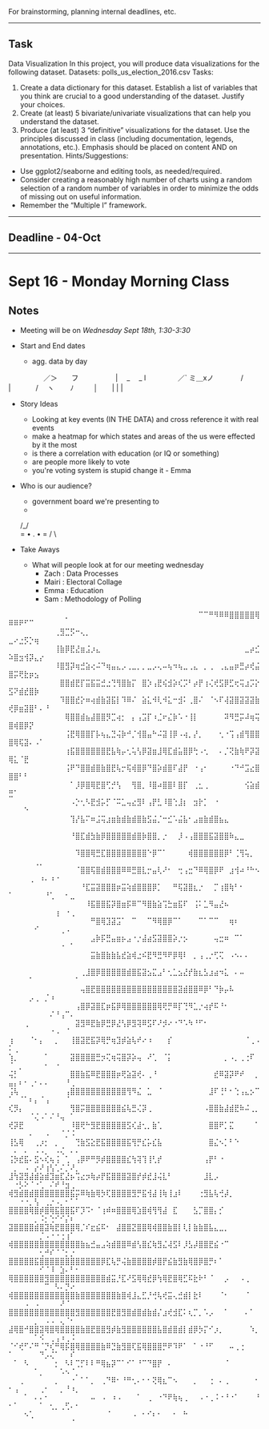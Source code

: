 For brainstorming, planning internal deadlines, etc.


---
## Task

Data Visualization
In this project, you will produce data visualizations for the following dataset.
Datasets: polls_us_election_2016.csv
Tasks:
1. Create a data dictionary for this dataset. Establish a list of variables that you think are crucial to a good understanding of the dataset. Justify your choices.
1. Create (at least) 5 bivariate/univariate visualizations that can help you understand the dataset.
2. Produce (at least) 3 “definitive” visualizations for the dataset. Use the principles discussed in class (including documentation, legends, annotations, etc.). Emphasis should be placed on content AND on presentation.
Hints/Suggestions:
- Use ggplot2/seaborne and editing tools, as needed/required.
- Consider creating a reasonably high number of charts using a random selection of a random number of variables in order to minimize the odds of missing out on useful information.
- Remember the “Multiple I” framework.

---

## Deadline - 04-Oct

---
# Sept 16 - Monday Morning Class

## Notes

- Meeting will be on *Wednesday Sept 18th, 1:30-3:30*

- Start and End dates
    - agg. data by day

　　　　　／＞　　フ
　　　　　| 　_　 _ l
　 　　　／` ミ＿xノ
　　 　 /　　　 　 |
　　　 /　 ヽ　　 ﾉ
　 　 │　　| | |

- Story Ideas
    - Looking at key events (IN THE DATA) and cross reference it with real events
    - make a heatmap for which states and areas of the us were effected by it the most
    - is there a correlation with education (or IQ or something)
    - are people more likely to vote
    - you're voting system is stupid change it - Emma

- Who is our audience?
    - government board we're presenting to
    - 

    /\_/\
 =  • . •  =
   /      \     

- Take Aways
    - What will people look at for our meeting wednesday
        - Zach : Data Processes
        - Mairi : Electoral Collage
        - Emma : Education
        - Sam : Methodology of Polling



⠀⠀⠀⠀⠀⠀⠀⠀⠀⠀⠀⡀⠀⠀⠀⠀⠀⠀⠀⠀⠀⠀⠀⠀⠀⠀⠀⠀⠀⠀⠀⠀⠀⠀⠀⠀⠀⠉⠉⠛⠻⠿⠿⣿⣿⣿⣿⣿⢿⠿⠿⠟⠋⠉⠀⠀⠀⠀⠀⠀⠀⠀⠀
⠀⠀⠀⠀⠀⠀⠀⠀⠀⢀⣻⣉⡫⠒⢄⡀⠀⠀⠀⠀⠀⠀⠀⠀⠀⠀⠀⠀⠀⠀⠀⠀⠀⠀⠀⠀⠀⠀⠀⠀⠀⠀⠀⠀⠀⠀⠀⠀⠀⣀⠔⣐⡫⡑⢶⠀⠀⠀⠀⠀⠀⠀⠀
⠀⠀⠀⠀⠀⠀⠀⠀⠀⢸⣷⡿⣟⣜⣶⣨⡰⣄⠀⠀⠀⠀⠀⠀⠀⠀⠀⠀⠀⠀⠀⠀⠀⠀⠀⠀⠀⠀⠀⠀⠀⠀⠀⠀⠀⠀⣀⡴⣊⠵⣿⣲⢺⡽⣄⡔⠀⠀⠀⠀⠀⠀⠀
⠀⠀⠀⠀⠀⠀⠀⠀⠀⠸⣿⣻⡽⢶⣚⣵⢔⠬⠙⢶⣤⣄⡠⢀⣀⡀⡀⣀⡠⢄⠤⢦⠲⢦⣀⢀⣄⠀⡀⢀⠀⢀⣄⣤⡶⣛⡴⢞⣬⣿⡭⢟⣗⡶⣢⠀⠀⠀⠀⠀⠀⠀⠀
⠀⠀⠀⠀⠀⠀⠀⠀⠀⠀⣿⣿⣾⣟⡏⣭⣯⣭⣚⣐⢙⢻⣿⣷⡍⠀⣿⡱⢠⣟⢮⣺⡵⢎⡩⠃⡴⡟⢰⢌⢞⣫⡿⣋⢖⢭⣰⡩⡕⣫⠝⣾⣞⣿⡷⠀⠀⠀⠀⠀⠀⠀⠀
⠀⠀⠀⠀⠀⠀⠀⠀⠀⠀⠹⣿⣿⣞⡕⠶⢴⣾⣷⣽⣯⡇⠹⠿⠌⠀⣵⣅⠺⢇⠺⣅⠒⣺⠅⢀⣿⠌⠀⠈⠢⠏⢼⣽⣿⣽⣽⣽⣷⢞⡿⣶⣽⣿⠃⠄⠘⠀⠀⠀⠀⠀⠀
⠀⠀⠀⠀⠀⠀⠀⠀⠀⠀⠀⢿⣿⣿⣾⣦⣼⣿⣿⡻⣉⢴⡂⠀⡄⢠⣩⡏⠰⣈⠖⣌⡷⠡⠐⢸⡇⠀⠀⠀⠀⠀⠽⠻⣛⡭⠼⢶⢭⣿⢾⣿⡿⡝⠀⠀⠀⠀⠀⠀⠀⠀⠀
⠀⠀⠀⠀⠀⠀⠀⠀⠀⠀⠀⢨⣟⢿⣿⣿⡏⡧⢦⣄⣙⢬⡷⠚⡈⢺⣿⣤⠓⠬⣽⢸⡿⠠⢴⡀⡜⡀⠀⠀⠀⢂⠐⢩⢠⣾⢻⣿⣿⣿⢿⢯⣽⠄⠠⠁⠀⠀⠀⠀⠀⠀⠀
⠀⠀⠀⠀⠀⠀⠀⠀⠀⠀⠀⢰⣯⣿⣿⣿⣿⣿⣿⣟⣧⢷⡤⢂⢥⢣⡿⣽⣶⣸⢿⣏⣾⣥⣿⡿⢓⠠⢂⠀⠀⠄⡈⢝⣷⢷⠟⡽⣽⢿⣅⠈⣟⠀⠀⠀⠀⠀⠀⠀⠀⠀⠀
⠀⠀⠀⠀⠀⠀⠀⠀⠀⠀⠀⢨⠟⠙⣿⣿⣾⣿⣷⣿⣟⢧⡒⢯⢾⣿⡿⠙⣿⡵⣾⣿⠏⣼⡟⠀⠐⢠⠂⠀⠀⠀⠀⠐⠙⠚⣩⣔⣿⣿⣿⠃⠃⠀⠀⠀⠀⠀⠀⠀⠀⠀⠀
⠀⠀⠀⠀⠀⠀⠀⠀⠀⠀⠀⠀⠁⡸⡿⣿⢿⣟⣿⢋⡚⢣⠀⠀⢻⣿⡀⠸⣿⠴⣿⣿⠇⣿⡏⠀⢀⣂⢀⠀⠀⠀⠀⠀⠀⠀⢪⣵⣾⣛⠁⠀⠀⠀⠀⠀⠀⠀⠀⠀⠀⠀⠀
⠀⠀⠀⠀⠀⠀⠀⠀⠀⠀⠀⠀⠠⡑⢂⠣⣟⣺⡥⡋⠈⠭⣁⢤⣔⣻⠇⢠⡟⣃⠸⣿⢑⣸⡆⠀⣲⡗⡁⠀⠐⠀⠀⠀⠀⠀⠀⠀⠀⠀⠀⠀⠑⠀⠀⠀⠀⠀⠀⠀⠀⠀⠀
⠀⠀⠀⠀⠀⠀⠀⠀⠀⠀⠀⠀⢹⡜⣧⠍⠶⣨⢭⣰⣶⣷⣾⣷⣾⣿⣷⣫⣬⡈⠒⣊⠡⣬⣧⠂⣠⣶⣷⣾⣿⣦⣄⠀⠀⠀⠀⠀⠀⠀⠀⠀⠀⠀⠀⠀⠀⠀⠀⠀⠀⠀⠀
⠀⠀⠀⠀⠀⠀⠀⠀⠀⠀⠀⠀⠘⣿⣏⣾⣳⣷⡿⣿⣿⣿⣿⣿⣾⣿⡷⣿⣿⡀⡐⠀⠀⡸⠠⢠⣿⣿⣿⣯⣽⣿⣿⠷⣄⣀⠀⠀⠀⠀⠀⠀⠀⠀⠀⠀⠀⠀⠀⠀⠀⠀⠀
⠀⠀⠀⠀⠀⠀⠀⠀⠀⠀⠀⠀⠀⠹⣿⣿⢿⣛⣏⣿⣿⣿⣿⣿⣿⣿⣿⠑⡿⠉⠁⠀⠀⠀⠀⢾⣿⣿⣿⣿⣿⣿⡿⠃⢈⢻⢥⡀⠀⠀⠀⠀⠀⠀⢀⡀⠀⠀⠀⠀⠀⠀⠀
⠀⠀⠀⠀⠀⠀⠀⠀⠀⠀⠀⠀⠀⠈⣿⣿⢯⣿⣾⣿⣿⣿⠿⠿⣛⣿⣇⡒⣤⢇⠜⠂⠀⢒⢠⣒⠙⠿⢿⣿⡿⠟⠀⣰⢺⠴⠘⠓⠢⠀⠀⠀⠀⢀⠀⠰⠄⠰⠐⠀⠀⠀⠀
⠀⠀⠀⠀⠀⠀⠀⠀⠀⠀⠀⠀⠀⠀⠘⣏⣭⣽⣿⣿⣿⡶⣭⢵⣾⣿⣿⣿⡿⡁⠀⠀⠛⢯⣽⣿⣆⡐⠀⠀⡉⢰⣿⢷⠃⠂⠀⠀⠀⠁⠀⠀⠀⠀⠀⠀⠘⢁⠀⠀⠂⣀⠀
⠀⠀⠀⠀⠀⠀⠀⠀⠀⠀⠀⠀⠀⠀⠀⠸⣯⣿⣿⣯⡽⣿⣶⡯⠿⠉⠻⣿⣷⣵⢩⣓⣶⣯⠏⠀⢨⠅⣁⠻⣤⣜⠦⠀⠀⠀⠀⠀⠀⠀⠀⠀⠀⠀⠀⠀⠀⠀⢰⠀⠐⢀⠀
⠀⠀⠀⠀⠀⠀⠀⠀⠀⠀⠀⠀⠀⠀⠀⠀⠛⣿⢿⣹⣽⣩⠁⠀⠉⠀⠀⠉⠻⢿⣿⡿⠉⠁⠀⠀⠀⠉⠁⠉⠉⠀⠀⢶⠆⠀⠀⠀⠀⠀⠀⠀⠀⠀⠊⠀⠀⠀⠀⢀⠠⠀⠀
⠀⠀⠀⠀⠀⠀⠀⠀⠀⠀⠀⠀⠀⠀⠀⠀⣠⡷⡯⣛⣤⣶⡦⣠⠐⡐⣼⣴⣫⣽⣿⣿⡵⡐⡢⠀⠀⠀⠀⠀⢤⣒⠶⠀⠉⠁⠀⠀⠀⠀⠀⠀⠀⠀⠀⠀⠀⠀⠀⠐⠀⠁⠀
⠀⠀⠀⠀⠀⠀⠀⠀⠀⠀⠀⠀⠀⠀⠀⠀⣭⣷⣿⣷⣷⣧⣞⣵⢾⣐⠮⣟⠻⣛⠻⠟⡿⢿⠇⠀⡀⢠⢀⡐⢋⢍⠀⠠⠢⠄⠄⠀⠀⠀⠀⠀⠀⠀⠀⠀⠀⠀⠀⠀⠀⠀⠀
⠀⠀⠀⠀⠀⠀⠀⠀⠀⠀⠀⠀⠀⠀⢀⣸⣿⡿⣿⣿⣿⣿⣿⣾⣿⣯⣽⣢⣍⣠⠃⢂⣁⣢⣜⡞⣷⣆⣣⣰⣴⠲⣅⠀⠄⠤⠀⠀⠀⠀⠀⠀⠀⠁⠀⠀⠀⠀⠀⠀⠀⠀⠁
⠀⠀⠀⠀⠀⠀⠀⠀⠀⠀⠀⠀⠀⠀⢤⣿⣟⣿⣿⣿⣿⣿⣿⣿⣿⣿⣿⣿⣿⣿⣿⣿⣿⣽⣾⣿⣿⠿⡿⠃⠙⡷⡤⠧⠀⠀⠀⠀⠀⠀⠀⠀⠀⡠⢀⠀⡈⠰⠀⠀⠀⠀⠀
⠀⠀⠀⠀⠀⠀⠀⠀⠀⠀⠀⠀⠀⢠⣿⡿⣽⣿⣏⡶⣯⡿⢿⣿⣿⣿⣿⣿⣿⢿⢟⡛⠿⡏⢙⠻⣁⡐⢴⡞⠯⠘⠂⠀⠀⠀⠀⠀⠀⠀⠀⠀⠀⠀⠀⠀⠀⠌⠘⢠⠉⠄⠀
⠀⠀⠀⢀⠀⠀⠀⠀⠀⠀⠀⠀⠀⣽⣻⠿⣟⣷⡿⣛⡿⣜⢣⡿⣻⢽⠿⣫⠏⠜⡺⠔⠐⠙⠡⠳⠘⠋⠂⠀⠀⠀⠀⠀⠀⠀⠀⠀⠀⠀⠀⠀⠀⠀⠀⠀⠀⠐⠠⠀⠈⠀⠀
⢰⠀⠀⠀⠈⠂⡄⠀⠀⡀⠀⠀⢸⣿⣽⣟⣯⡽⢿⡛⢶⣹⡾⣵⢧⠞⠔⠰⠀⠀⠀⡎⠀⠀⠀⠀⠀⠀⠀⠀⠀⠀⠀⠀⠀⠀⠈⢀⠠⠅⢀⠀⠀⠀⠀⠀⠀⠀⠀⠀⠀⠀⠀
⢱⡀⠀⠀⠀⠀⠀⠁⠀⠀⠀⠀⣽⣿⣿⣿⣿⣛⡲⢍⢶⢭⣿⡽⡵⢤⠀⠜⢁⠀⠈⡅⠀⠀⠀⠀⠀⠀⠀⠀⠀⠀⡀⠠⡀⢀⢐⠏⠀⠈⠀⡀⠀⠀⠀⠀⠂⠀⠐⠀⠀⠀⠀
⢬⡃⠀⠀⠀⠀⠀⠀⠀⠀⠀⠀⣿⣿⣷⣯⠿⣟⣿⣿⣿⡶⢟⣵⣽⢞⠄⢀⠘⠀⠀⠀⠀⠀⠀⠀⠀⠀⠀⠀⣞⠿⣽⡽⠟⠞⠀⠀⡀⣤⡄⠆⠂⢀⠂⠄⠄⠀⠀⠀⠘⢀⠀
⢨⢧⠀⠀⠀⠀⠀⠀⠀⠀⠀⢠⣿⣿⣿⣿⣿⣿⣿⣿⣿⣿⣿⢻⠻⣌⠀⣁⠀⠈⠀⠀⠀⠀⠀⠀⠀⠀⠀⣸⠏⢘⠃⠂⢑⢠⣄⡢⠉⠁⠀⠈⠁⠆⡄⠈⢠⠀⠀⠀⠈⠀⠀
⢎⡻⡄⠀⠀⠀⠀⠀⠀⠀⠀⠀⢻⣿⡭⣿⣿⣿⣿⣿⣿⣿⣮⢧⣛⢌⡽⢀⠀⠀⠀⠀⠀⠀⠀⠀⠀⠀⠠⣿⣿⣷⣼⣾⣟⠷⠬⢀⡀⠀⠀⠀⠀⠈⢌⠠⠁⠌⠘⢤⠀⠁⠀
⢞⡽⣟⠀⠀⠀⠀⠀⠀⠀⠀⠀⠸⣿⢟⠓⣻⣟⣿⣿⣿⣿⣿⣫⢎⣼⢂⡀⣷⢁⠀⠀⠀⠀⠀⠀⠀⠀⠀⣿⣿⠟⡁⣍⠀⠀⠀⠀⠁⠀⠀⠀⠀⠄⠀⠀⠠⠀⠀⠈⡈⠨⠀
⢸⣣⢿⠀⠀⢀⡰⡂⠀⡀⠀⠀⠀⢙⣷⣫⣕⣟⣯⣿⣿⣿⣿⣯⢻⡛⣎⡥⣎⣧⠀⠀⠀⠀⠀⠀⠀⠀⠀⣿⣌⠢⡁⠃⠑⠀⠀⠀⠀⠀⠄⠀⠄⠀⠠⠠⡀⠀⠠⢌⠀⠄⠄
⢨⡳⣞⣯⠄⣫⠢⢎⢦⢨⠀⢁⠀⢠⡿⠟⠛⡻⡾⣿⣿⣿⣿⣎⢳⢽⢹⢸⢃⡞⠀⠀⠀⠀⠀⠀⠀⠀⢠⡟⠃⠐⠀⠀⠀⠀⠀⠀⠀⠀⡀⠀⠠⠀⡔⠜⢰⢣⢁⠌⡈⠜⡀
⣸⢳⣽⣻⣼⣾⣵⣾⣹⣶⣏⣜⡦⢩⣔⡲⢷⡴⡟⣯⣿⣿⣿⣽⣿⡞⡾⣞⣸⢬⣇⠃⠀⠀⠀⠀⠀⠀⣸⣇⡠⠀⠀⠀⠀⠀⠀⠀⠀⠀⠐⡣⠕⠈⠐⢁⠀⠌⠞⠘⣲⢀⠀
⢾⣻⣾⣿⣾⣿⣿⣿⣿⣿⣿⣿⣯⡭⠿⢷⣷⢿⡳⢏⣿⣿⣿⣿⣻⡛⣯⢺⣼⢸⢷⢸⣰⠇⠀⠀⠀⢐⣻⣧⢧⢚⡼⡀⠀⠀⠀⠀⠀⠀⠀⠐⠐⡀⢣⠀⢀⡐⠠⡀⠂⠁⠁
⣿⣿⣿⣿⢿⣿⡾⣿⢿⣯⣿⣿⣯⠏⡹⠩⠂⠈⢰⠾⠶⣿⣿⣿⢿⣱⣿⢾⢻⢻⣼⠀⣏⠀⠀⠀⣣⡉⣿⣿⡄⡊⠀⠀⠀⠀⠀⠀⠀⠀⠀⠀⠀⠀⡀⠨⡂⢑⠊⠊⡌⠆⠀
⣽⣿⣿⣿⣿⣾⣿⣽⢷⣟⣿⣿⣿⢿⡈⠎⣖⣮⠯⠂⠀⣼⣿⣿⣝⣿⣿⢿⢾⣿⣿⣷⣿⡇⢇⡇⣷⣷⣿⣧⣄⣀⡀⠀⠀⠀⠀⠀⠀⠀⠀⠀⠀⠀⠀⡈⠠⠐⠐⢐⢰⠁⠀
⢾⣿⣿⣿⣿⣿⣿⣿⣿⣿⣿⣿⣿⣿⣷⣦⣚⣤⣠⢵⣾⣿⣿⠿⣾⢣⣿⣎⢷⣻⣌⢼⣫⠇⡸⣣⡼⣿⣿⣟⣮⠐⠉⠀⠀⠀⠀⠀⠀⠀⠀⠀⠀⠀⠀⢂⠚⠎⠈⠈⡂⡐⠀
⣿⣿⣿⣿⣿⣯⣿⣿⣿⣿⣿⣿⣿⣿⣿⣿⣿⣿⡿⣏⢧⡛⢬⣷⣿⣿⣿⣿⡾⣿⡟⣮⣷⣻⣷⢿⣿⡿⣿⡛⠆⠁⠀⠀⠀⠀⠀⠀⠀⠀⠀⠀⠀⠀⠀⠊⠈⠸⠀⣱⠄⠃⠂
⢿⣿⣿⣿⣿⣿⣿⣻⣿⣿⣿⣿⣿⣿⣿⣿⣿⣿⣿⣾⣭⡘⣏⠜⣫⢿⢿⣞⡿⢳⢿⣟⣿⢿⣋⠯⣗⠗⠃⠈⠀⠀⡠⠀⠀⠠⢀⠀⠀⠀⠀⠀⠀⠀⠀⠀⠉⠀⠣⠄⡙⠔⠀
⢾⣿⣿⣿⣿⣿⣿⣿⣿⣿⣿⣿⣿⣷⣿⣿⣿⣿⣿⣿⣿⣷⣿⢾⣸⣄⣋⡘⢚⢧⢞⣭⢄⣚⣾⡇⣗⠇⠀⠀⠀⠈⠂⠀⠀⠀⠈⠀⠀⠀⠀⠀⠠⠀⠠⠀⠀⠀⠀⠜⠈⠀⠀
⣿⣿⣿⣿⣿⣿⣿⣿⣿⣿⣿⣿⣿⣻⣿⣿⣿⣿⣿⣿⣟⣿⣻⣿⣾⣿⣾⣷⣾⡌⣰⢞⣺⣏⠅⢆⡉⡀⠡⡠⠀⠀⠁⠀⠀⠀⠄⠁⠀⠀⠀⠀⠀⠀⡀⠀⠠⠠⠀⢄⠈⠂⠀
⣼⢿⣿⠚⣿⣿⣽⢿⣿⢿⣿⣿⣿⣿⣷⣿⣟⣿⣿⣻⡾⣷⣻⣿⣿⣿⣿⣿⣿⣧⣿⣾⣿⣾⡇⣾⡿⡳⡍⠊⡰⡀⠀⠀⠀⠀⠀⠱⡀⠀⠀⠀⠀⠀⠁⠪⠀⢀⢠⠰⢀⠨⠀
⠈⠊⢞⠋⠌⠛⠈⡙⢎⠛⢿⡯⣿⢿⣿⣿⣿⣿⣷⠿⣙⣷⣻⣿⢏⣯⢿⣿⣿⣿⡛⠟⠹⠟⠁⠀⠁⠐⠘⠋⠀⠀⠀⠤⢀⢐⠀⠀⠀⠁⠀⠀⠀⠀⠀⠙⡠⢌⠁⠀⠀⠎⠀
⠀⠁⠀⠣⠀⠀⠀⠀⠀⡂⠀⠣⠇⢉⡋⠇⠇⠛⢿⣦⡽⠉⠁⠊⠁⠘⠉⠙⣿⡟⠀⠄⠀⠀⠀⠀⠀⠀⠀⠀⠀⠀⠈⠀⠀⠀⠀⠀⠀⠀⠀⠀⠀⠀⠁⡀⠀⠀⠀⠡⠢⠈⡀
⠀⠀⢀⠀⠀⠀⠀⠀⠀⡀⠀⠀⠐⠀⠁⠁⡀⠀⢀⠙⠿⠂⠘⠛⢂⠄⠂⠂⢝⢿⣆⠉⠢⠀⠀⠀⡀⠀⠀⢐⠀⠄⢀⠀⠀⠀⠀⠀⠂⠂⢠⠀⠀⠀⠀⢀⠂⠀⠀⡀⠘⠰⡀
⠀⠀⠀⠁⠀⠄⠄⠂⠀⠀⠀⠀⠀⠀⠀⠀⠤⠀⠠⠀⠰⠠⠀⠀⠀⠁⠀⢀⠀⠐⠙⠟⢷⢦⢀⠀⠀⠠⠐⢀⠨⠐⠘⠐⠁⠀⠀⠀⠘⠂⠁⠀⠀⠀⠀⠁⠀⢂⡀⢀⢋⠄⠂
⠀⠀⠀⠢⢁⠀⠀⠀⠀⠀⠀⠀⠀⠀⠀⠀⠀⠀⠀⠈⠀⠀⠀⠀⠠⠀⠂⠊⠆⠂⠀⠀⠂⠀⠓⠀⠀⠀⠀⠀⠀⠀⠀⠀⠀⠀⠀⠀⠀⠀⠀⠀⠀⠀⠀⠀⠀⠀⠀⠀⠀⠈⠀